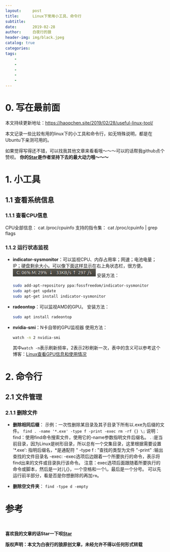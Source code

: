 ```yaml
---
layout:     post
title:      Linux下常用小工具、命令行
subtitle:   
date:       2019-02-28
author:     白夜行的狼
header-img: img/black.jpeg
catalog: true
categories:  
tags:
    - 
    - 
    - 
    - 
    - 
--- 
```


# 0. 写在最前面

本文持续更新地址：<https://haoqchen.site/2019/02/28/useful-linux-tool/>

本文记录一些比较有用的linux下的小工具和命令行，如无特殊说明，都是在Ubuntu下亲测可用的。

如果觉得写得还不错，可以找我其他文章来看看哦～～～可以的话帮我github点个赞呗。
**你的[Star](https://github.com/HaoQChen/HaoQChen.github.io)是作者坚持下去的最大动力哦～～～**

# 1. 小工具

## 1.1 查看系统信息

### 1.1.1 查看CPU信息
CPU全部信息：
cat /proc/cpuinfo
支持的指令集：
cat /proc/cpuinfo | grep flags

### 1.1.2 运行状态监视
* **indicator-sysmonitor**：可以监视CPU、内存占用率；网速；电池电量；IP；硬盘剩余大小。可以像下面这样显示在右上角状态栏，很方便。
  ![](../../img/in_post/useful_linux_tool/indicator.png)
  安装方法：
  ```bash
  sudo add-apt-repository ppa:fossfreedom/indicator-sysmonitor  
  sudo apt-get update 
  sudo apt-get install indicator-sysmonitor   
  ```
* **radeontop**：可以监视AMD的GPU。
  安装方法：
  ```bash
  sudo apt install radeontop
  ```
* **nvidia-smi**：N卡自带的GPU监视器
  使用方法：
  ```bash
  watch -n 2 nvidia-smi
  ```
  其中`watch -n`表示刷新频率，2表示2秒刷新一次，表中的含义可以参考这个博客：[Linux查看GPU信息和使用情况](https://blog.csdn.net/dcrmg/article/details/78146797)
# 2. 命令行
## 2.1 文件管理
### 2.1.1 删除文件
* **删除相同后缀**：
示例：一次性删除某目录及其子目录下所有以.exe为后缀的文件。
`find . -name '*.exe' -type f -print -exec rm -rf {} \;`
说明：
find：使用find命令搜索文件，使用它的-name参数指明文件后缀名。
. :是当前目录，因为Linux是树形目录，所以总有一个交集目录，这里根据需要设置
'*.exe': 指明后缀名，*是通配符
" -type f : "查找的类型为文件
"-print" :输出查找的文件目录名
-exec: -exec选项后边跟着一个所要执行的命令，表示将find出来的文件或目录执行该命令。
注意：exec选项后面跟随着所要执行的命令或脚本，然后是一对儿{}，一个空格和一个\，最后是一个分号。
可以先运行前半部分，看是否是你想删除的再加`rm`。

* **删除空文件夹**：
`find -type d -empty `

# 参考

<br>

**喜欢我的文章的话Star一下呗[Star](https://github.com/HaoQChen/HaoQChen.github.io)**

**版权声明：本文为白夜行的狼原创文章，未经允许不得以任何形式转载**
